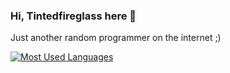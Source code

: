 ### Hi, Tintedfireglass here 👋

Just another random programmer on the internet ;)

[![Most Used Languages](https://github-readme-stats.vercel.app/api/top-langs/?username=tintedfireglass&layout=compact&langs_count=12&theme=dark&hide_border=true&hide_title=false)](https://github.com/Tintedfirelgass)
